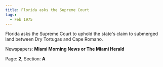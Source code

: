 ```yaml
---  
title: Florida asks the Supreme Court  
tags:  
  - Feb 1975  
---  
```

  
Florida asks the Supreme Court to uphold the state's claim to submerged land between Dry Tortugas and Cape Romano.  
  
Newspapers: **Miami Morning News or The Miami Herald**  
  
Page: **2**, Section: **A** 

